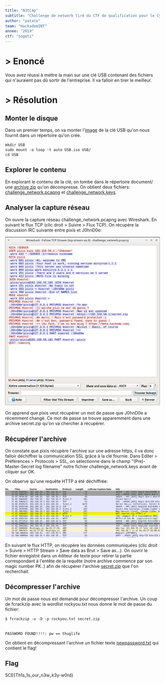 ```yaml
---
title: "N3tC4p"
subtitle: "Challenge de network tiré du CTF de qualification pour le Cyberescape de Sogeti"
author: "patate"
team: "HackademINT"
annee: "2019"
ctf: "Sogeti"
---
```


# > Enoncé

Vous avez réussi à mettre la main sur une clé USB contenant des fichiers qui n'auraient pas dû sortir de l'entreprise. Il va falloir en tirer le meilleur.


# > Résolution

## Monter le disque

Dans un premier temps, on va monter l'[image](/writeup-scripts/2018-2019/Sogeti/N3tc4p/USB.iso) de la clé USB qu'on nous fournit dans un répertoire qu'on crée.
```
mkdir USB
sudo mount -o loop -t auto USB.iso USB/
cd USB
```
## Explorer le contenu

En explorant le contenu de la clé, on tombe dans le répertoire document/ une [archive zip](/writeup-scripts/2018-2019/Sogeti/N3tc4p/backup.zip) qu'on décompresse. On obtient deux fichiers: [challenge_network.pcapng](/writeup-scripts/2018-2019/Sogeti/N3tc4p/challenge_network.pcapng) et [challenge_network.keys](/writeup-scripts/2018-2019/Sogeti/N3tc4p/challenge_network.keys).

## Analyser la capture réseau

On ouvre la capture réseau challenge_network.pcapng avec Wireshark. En suivant le flux TCP (clic droit > Suivre > Flux TCP). On récupère la discussion IRC suivante entre pixis et J0hnD0e:

![irc](/assets/images/n3tc4p-irc.png)

On apprend que pixis veut récupérer un mot de passe que J0hnD0e a récemment changé. Ce mot de passe se trouve apparemment dans une archive secret.zip qu'on va chercher à récupérer.

## Récupérer l'archive

On constate que pixis récupère l'archive sur une adresse https, il va donc falloir déchiffrer la communication SSL grâce à la clé fournie. Dans Editer > Préférences > Protocols > SSL, on sélectionne dans le champ "(Pre)-Master-Secret log filename" notre fichier challenge_network.keys avant de cliquer sur OK.

On observe qu'une requête HTTP a été déchiffrée:

![http](/assets/images/n3tc4p-http.png)

En suivant le flux HTTP, on récupère les données communiquées (clic droit > Suivre > HTTP Stream > Save data as Brut > Save as...). On ouvrir le fichier enregistré dans un éditeur de texte pour retirer la partie correspondant à l'entête de la requête (notre archive commence par son magic number PK..) afin de récupérer l'archive [secret.zip](/writeup-scripts/2018-2019/Sogeti/N3tc4p/secret.zip) que l'on recherchait.


## Décompresser l'archive

Un mot de passe nous est demandé pour décompresser l'archive. Un coup de fcrackzip avec la wordlist rockyou.txt nous donne le mot de passe du fichier:

```
$ fcrackzip -u -D -p rockyou.txt secret.zip


PASSWORD FOUND!!!!: pw == thuglife
```

On obtient en décompressant l'archive un fichier texte [newpassword.txt](/writeup-scripts/2018-2019/Sogeti/N3tc4p/newpassword.txt) qui contient le flag!

## Flag

SCE{Th1s_1s_our_n3w_k3y-w0rd}
